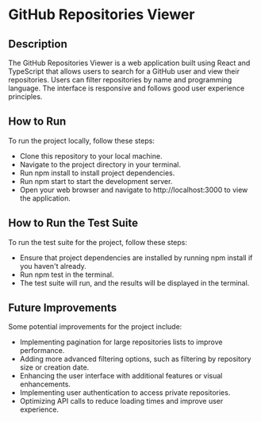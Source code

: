 # GitHub Repositories Viewer

## Description

The GitHub Repositories Viewer is a web application built using React and TypeScript that allows users to search for a GitHub user and view their repositories. Users can filter repositories by name and programming language. The interface is responsive and follows good user experience principles.

## How to Run

To run the project locally, follow these steps:

- Clone this repository to your local machine.
- Navigate to the project directory in your terminal.
- Run npm install to install project dependencies.
- Run npm start to start the development server.
- Open your web browser and navigate to http://localhost:3000 to view the application.

## How to Run the Test Suite

To run the test suite for the project, follow these steps:

- Ensure that project dependencies are installed by running npm install if you haven't already.
- Run npm test in the terminal.
- The test suite will run, and the results will be displayed in the terminal.

## Future Improvements

Some potential improvements for the project include:

- Implementing pagination for large repositories lists to improve performance.
- Adding more advanced filtering options, such as filtering by repository size or creation date.
- Enhancing the user interface with additional features or visual enhancements.
- Implementing user authentication to access private repositories.
- Optimizing API calls to reduce loading times and improve user experience.